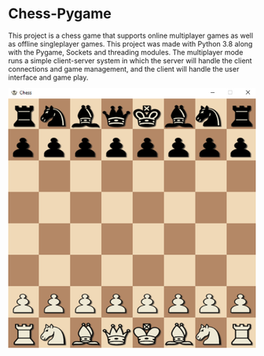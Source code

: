 # Chess-Pygame
This project is a chess game that supports online multiplayer games as well as offline singleplayer games. This project was made with Python 3.8 along with the Pygame, Sockets and threading modules. The multiplayer mode runs a simple client-server system in which the server will handle the client connections and game management, and the client will handle the user interface and game play.

![game showcase](screenshots/game.png)